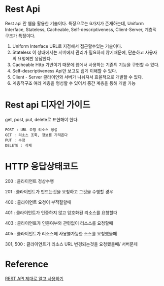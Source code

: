 # Rest Api
Rest api 란 웹을 활용한 기술이다.
특징으로는 6가지가 존재하는데, 
Uniform Interface, Stateless, Cacheable, Self-descriptiveness, Client-Server, 계층적구조가 특징이다.
1. Uniform Interface
URL로 지정해서 접근할수있는 기술이다.
2. Stateless
이 상태에서는 서버에서 관리가 필요하지 않기때문에, 단순하고 사용자의 요청에만 응답한다.
3. Cacheable
Http 기반이기 때문에 웹에서 사용하는 기존의 기능을 구현할 수 있다.
4. Self-descriptiveness
Api만 보고도 쉽게 이해할 수 있다.
5. Client - Server
클라이언와 서버가 나눠져서 효율적으로 개발할 수 있다.
6. 계층적구조
여러 계층을 형성할 수 있어서 중간 계층을 통해 개발 가능 

#  Rest api 디자인 가이드
get, post, put, delete로 표현해야 한다.
```
POST : URL 요청 리소스 생성
GET : 리소스 조회, 정보를 가져온다
PUT : 수정
DELETE : 삭제

```

#  HTTP 응답상태코드

200 : 클라이언트 정상수행

201 : 클라이언트가 만드는것을 요청하고 그것을 수행할 경우

400 : 클라이언트 요청이 부적절할때

401 : 클라이언트가 인증하지 않고 암호화된 리소스를 요청할때

403 : 클라이언트가 인증여부와 관련없이 리소스를 요청할때

405 : 클라이언트가 리소스에 사용불가능한 소스를 요청했을때 

301, 500 : 클라이언트가 리소스 URL 변경되는것을 요청했을때/ 서버문제  

# Reference
[REST API 제대로 알고 사용하기](http://meetup.toast.com/posts/92)